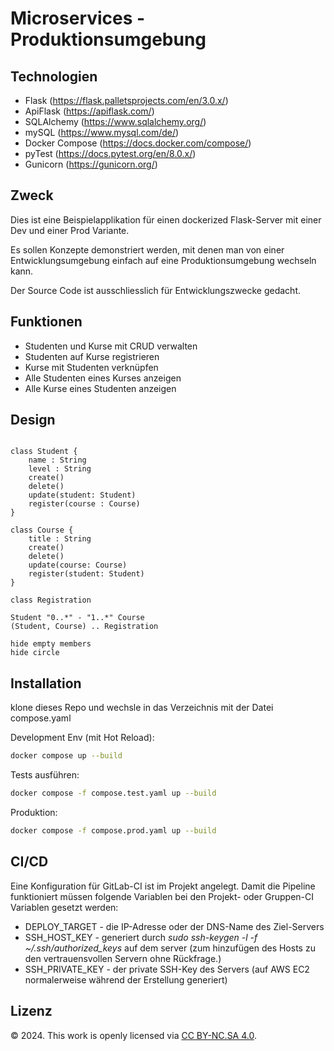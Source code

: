 # Microservices - Produktionsumgebung

## Technologien

- Flask (https://flask.palletsprojects.com/en/3.0.x/)
- ApiFlask (https://apiflask.com/)
- SQLAlchemy (https://www.sqlalchemy.org/)
- mySQL (https://www.mysql.com/de/)
- Docker Compose (https://docs.docker.com/compose/)
- pyTest (https://docs.pytest.org/en/8.0.x/)
- Gunicorn (https://gunicorn.org/)

## Zweck

Dies ist eine Beispielapplikation für einen dockerized Flask-Server mit einer Dev und einer Prod Variante.

Es sollen Konzepte demonstriert werden, mit denen man von einer Entwicklungsumgebung einfach auf eine Produktionsumgebung wechseln kann.

Der Source Code ist ausschliesslich für Entwicklungszwecke gedacht.


## Funktionen

- Studenten und Kurse mit CRUD verwalten
- Studenten auf Kurse registrieren
- Kurse mit Studenten verknüpfen
- Alle Studenten eines Kurses anzeigen
- Alle Kurse eines Studenten anzeigen

## Design

```plantuml

class Student {
    name : String
    level : String
    create()
    delete()
    update(student: Student)
    register(course : Course)
}

class Course {
    title : String
    create()
    delete()
    update(course: Course)
    register(student: Student)
}

class Registration

Student "0..*" - "1..*" Course
(Student, Course) .. Registration

hide empty members
hide circle

```

## Installation

klone dieses Repo und wechsle in das Verzeichnis mit der Datei compose.yaml

Development Env (mit Hot Reload):

```bash
docker compose up --build
```

Tests ausführen:

```bash
docker compose -f compose.test.yaml up --build
```

Produktion:

```bash
docker compose -f compose.prod.yaml up --build
```

## CI/CD

Eine Konfiguration für GitLab-CI ist im Projekt angelegt. Damit die Pipeline funktioniert müssen folgende Variablen bei den Projekt- oder Gruppen-CI Variablen gesetzt werden:

- DEPLOY_TARGET - die IP-Adresse oder der DNS-Name des Ziel-Servers
- SSH_HOST_KEY - generiert durch _sudo ssh-keygen -l -f ~/.ssh/authorized_keys_ auf dem server (zum hinzufügen des Hosts zu den vertrauensvollen Servern ohne Rückfrage.)
- SSH_PRIVATE_KEY - der private SSH-Key des Servers (auf AWS EC2 normalerweise während der Erstellung generiert)




## Lizenz

© 2024. This work is openly licensed via [CC BY-NC.SA 4.0](https://creativecommons.org/licenses/by-nc-sa/4.0/).
